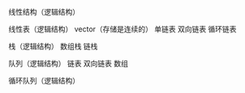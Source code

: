 线性结构（逻辑结构）

线性表（逻辑结构）
vector（存储是连续的）
单链表
双向链表
循环链表

栈（逻辑结构）
数组栈
链栈

队列（逻辑结构）
链表
双向链表
数组

循环队列（逻辑结构）
